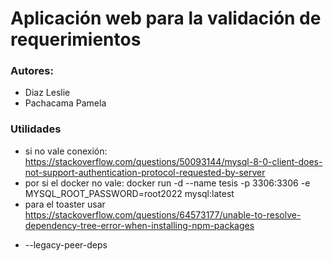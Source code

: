 # Aplicación web para la validación de requerimientos
### Autores:
* Diaz Leslie
* Pachacama Pamela
### Utilidades
* si no vale conexión: 
https://stackoverflow.com/questions/50093144/mysql-8-0-client-does-not-support-authentication-protocol-requested-by-server
* por si el docker no vale: 
docker run -d --name tesis -p 3306:3306 -e MYSQL_ROOT_PASSWORD=root2022 mysql:latest
* para el toaster usar
  https://stackoverflow.com/questions/64573177/unable-to-resolve-dependency-tree-error-when-installing-npm-packages
 - --legacy-peer-deps